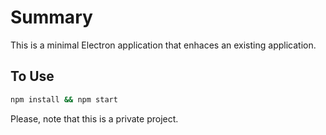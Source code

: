 # Summary

This is a minimal Electron application that enhaces an existing application.

## To Use

```bash
npm install && npm start
```

Please, note that this is a private project.

